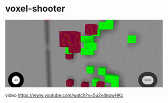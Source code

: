 # voxel-shooter

![screenshot](https://github.com/terrac/voxel-shooter/raw/master/voxel-shooter.png)

video
https://www.youtube.com/watch?v=5u2y4kpwHKc
